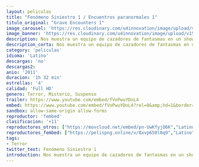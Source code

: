 ```yaml
---
layout: peliculas
title: "Fenómeno Siniestro 1 / Encuentros paranormales 1"
titulo_original: "Grave Encounters 1"
image_carousel: 'https://res.cloudinary.com/u4innovation/image/upload/v1563139838/siniestro1-poster-min_qdvhi0.jpg'
image_banner: 'https://res.cloudinary.com/u4innovation/image/upload/v1563139838/siniestro1-banner-min_o6kn1g.jpg'
description: Nos muestra un equipo de cazadores de fantasmas en un show televisivo que ruedan un episodio dentro del abandonado hospital psiquiátrico Collingwood, donde durante años se han informado de fenómenos inexplicables. Cualquier cosa en nombre de la televisión vale, así que se encierran durante una noche dentro del lugar. Pero no tardarán en darse cuenta de que el edificio está más que maldito, está vivo, y no tiene la menor intención de dejarles salir de allí con vida. Se encuentran sumidos en un laberinto de pasillos interminables y aterrorizados por los fantasmas de antiguos pacientes. No tardarán en cuestionarse su propia cordura, descubriendo la verdad que esconde el oscuro hospital y grabando lo que será su último episodio.
description_corta: Nos muestra un equipo de cazadores de fantasmas en un show televisivo que ruedan un episodio dentro del abandonado hospital psiquiátrico Collingwood, donde durante años se han informado de fenómenos inexplicables. Cualquier cosa en...
category: 'peliculas'
idioma: 'Latino'
descargas: 'no'
descargas2:
anio: '2011'
duracion: '1h 32 min'
estrellas: '4'
calidad: 'Full HD'
genero: Terror, Misterio, Suspenso
trailer: https://www.youtube.com/embed/fVoPwuYDoL4
embed: https://www.youtube.com/embed/fVoPwuYDoL4?rel=0&amp;hd=1&border=0&wmode=opaque&enablejsapi=1&modestbranding=1&controls=1&showinfo=1
sandbox: allow-same-origin allow-forms
reproductor: 'fembed'
clasificacion: '+11'
reproductores_otros: ["https://movcloud.net/embed/pn-UwKfyjO6K","Latino"]
reproductores_fembed: ["https://pelispng.online/v/8xvp658l8q9","Latino"]
tags:
- Terror
twitter_text: Fenómeno Siniestro 1
introduction: Nos muestra un equipo de cazadores de fantasmas en un show televisivo que ruedan un episodio dentro del abandonado hospital psiquiátrico Collingwood, donde durante años se han informado de fenómenos inexplicables. Cualquier cosa en...
---
```



 







